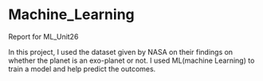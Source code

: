 # Machine_Learning
Report for ML_Unit26

In this project, I used the dataset given by NASA on their findings on whether the planet is an exo-planet or not. I used ML(machine Learning) to train a model and help predict the outcomes.
